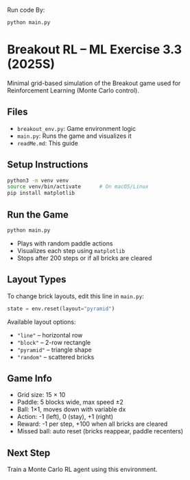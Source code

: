 Run code By:
```
python main.py
```


# Breakout RL – ML Exercise 3.3 (2025S)

Minimal grid-based simulation of the Breakout game used for Reinforcement Learning (Monte Carlo control).

## Files
- `breakout_env.py`: Game environment logic
- `main.py`: Runs the game and visualizes it
- `readMe.md`: This guide

## Setup Instructions

```bash
python3 -m venv venv
source venv/bin/activate      # On macOS/Linux
pip install matplotlib
```

## Run the Game

```bash
python main.py
```

- Plays with random paddle actions
- Visualizes each step using `matplotlib`
- Stops after 200 steps or if all bricks are cleared

## Layout Types

To change brick layouts, edit this line in `main.py`:

```python
state = env.reset(layout="pyramid")
```

Available layout options:
- `"line"` – horizontal row
- `"block"` – 2-row rectangle
- `"pyramid"` – triangle shape
- `"random"` – scattered bricks

## Game Info

- Grid size: 15 × 10
- Paddle: 5 blocks wide, max speed ±2
- Ball: 1×1, moves down with variable dx
- Action: -1 (left), 0 (stay), +1 (right)
- Reward: -1 per step, +100 when all bricks are cleared
- Missed ball: auto reset (bricks reappear, paddle recenters)

## Next Step

Train a Monte Carlo RL agent using this environment.